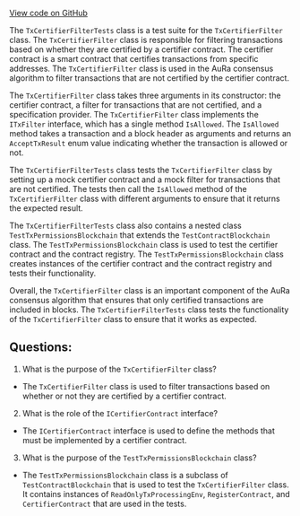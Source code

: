 [View code on GitHub](https://github.com/NethermindEth/nethermind/src/Nethermind/Nethermind.AuRa.Test/Transactions/TxCertifierFilterTests.cs)

The `TxCertifierFilterTests` class is a test suite for the `TxCertifierFilter` class. The `TxCertifierFilter` class is responsible for filtering transactions based on whether they are certified by a certifier contract. The certifier contract is a smart contract that certifies transactions from specific addresses. The `TxCertifierFilter` class is used in the AuRa consensus algorithm to filter transactions that are not certified by the certifier contract.

The `TxCertifierFilter` class takes three arguments in its constructor: the certifier contract, a filter for transactions that are not certified, and a specification provider. The `TxCertifierFilter` class implements the `ITxFilter` interface, which has a single method `IsAllowed`. The `IsAllowed` method takes a transaction and a block header as arguments and returns an `AcceptTxResult` enum value indicating whether the transaction is allowed or not.

The `TxCertifierFilterTests` class tests the `TxCertifierFilter` class by setting up a mock certifier contract and a mock filter for transactions that are not certified. The tests then call the `IsAllowed` method of the `TxCertifierFilter` class with different arguments to ensure that it returns the expected result.

The `TxCertifierFilterTests` class also contains a nested class `TestTxPermissionsBlockchain` that extends the `TestContractBlockchain` class. The `TestTxPermissionsBlockchain` class is used to test the certifier contract and the contract registry. The `TestTxPermissionsBlockchain` class creates instances of the certifier contract and the contract registry and tests their functionality.

Overall, the `TxCertifierFilter` class is an important component of the AuRa consensus algorithm that ensures that only certified transactions are included in blocks. The `TxCertifierFilterTests` class tests the functionality of the `TxCertifierFilter` class to ensure that it works as expected.
## Questions: 
 1. What is the purpose of the `TxCertifierFilter` class?
- The `TxCertifierFilter` class is used to filter transactions based on whether or not they are certified by a certifier contract.

2. What is the role of the `ICertifierContract` interface?
- The `ICertifierContract` interface is used to define the methods that must be implemented by a certifier contract.

3. What is the purpose of the `TestTxPermissionsBlockchain` class?
- The `TestTxPermissionsBlockchain` class is a subclass of `TestContractBlockchain` that is used to test the `TxCertifierFilter` class. It contains instances of `ReadOnlyTxProcessingEnv`, `RegisterContract`, and `CertifierContract` that are used in the tests.